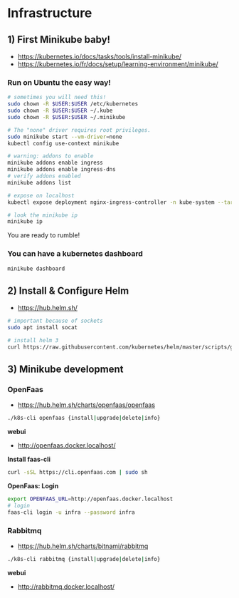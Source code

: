 # Infrastructure

## 1) First Minikube baby!

- https://kubernetes.io/docs/tasks/tools/install-minikube/
- https://kubernetes.io/fr/docs/setup/learning-environment/minikube/

### Run on Ubuntu the easy way!

```sh
# sometimes you will need this!
sudo chown -R $USER:$USER /etc/kubernetes
sudo chown -R $USER:$USER ~/.kube
sudo chown -R $USER:$USER ~/.minikube

# The "none" driver requires root privileges.
sudo minikube start --vm-driver=none
kubectl config use-context minikube

# warning: addons to enable
minikube addons enable ingress
minikube addons enable ingress-dns
# verify addons enabled
minikube addons list

# expose on localhost
kubectl expose deployment nginx-ingress-controller -n kube-system --target-port=80 --type=NodePort

# look the minikube ip
minikube ip
```

You are ready to rumble!

### You can have a kubernetes dashboard

```sh
minikube dashboard
```

## 2) Install & Configure Helm

- https://hub.helm.sh/

```sh
# important because of sockets
sudo apt install socat

# install helm 3
curl https://raw.githubusercontent.com/kubernetes/helm/master/scripts/get-helm-3 | bash
```

## 3) Minikube development

### OpenFaas

- https://hub.helm.sh/charts/openfaas/openfaas

```sh
./k8s-cli openfaas {install|upgrade|delete|info}
```
__webui__

- http://openfaas.docker.localhost/

__Install faas-cli__

```sh
curl -sSL https://cli.openfaas.com | sudo sh
```

__OpenFaas: Login__

```sh
export OPENFAAS_URL=http://openfaas.docker.localhost
# login
faas-cli login -u infra --password infra
```

### Rabbitmq

- https://hub.helm.sh/charts/bitnami/rabbitmq

```sh
./k8s-cli rabbitmq {install|upgrade|delete|info}
```
__webui__

- http://rabbitmq.docker.localhost/
